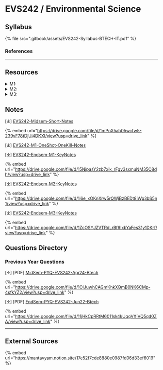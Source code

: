 # EVS242 / Environmental Science

## Syllabus

{% file src=".gitbook/assets/EVS242-Syllabus-BTECH-IT.pdf" %}

### References

***

## Resources

<details>

<summary>M1: </summary>



</details>

<details>

<summary>M2: </summary>



</details>

<details>

<summary>M3: </summary>



</details>

## Notes

\[⤓] [EVS242-Midsem-Short-Notes](https://drive.google.com/file/d/1mPnX5ah05wcfw5-239vF78tDjUi4DKXI/view?usp=drive_link)

{% embed url="https://drive.google.com/file/d/1mPnX5ah05wcfw5-239vF78tDjUi4DKXI/view?usp=drive_link" %}

\[⤓] [EVS242-M1-OneShot-OneKill-Notes](https://drive.google.com/file/d/1s2n3e9itMyaC53I2CnYVCwl8sJc-u1kZ/view?usp=drive_link)

\[⤓] [EVS242-Endsem-M1-KeyNotes](https://drive.google.com/file/d/15NipasY2zb7xik_rFgv3sxmuNM35O8dh/view?usp=drive_link)

{% embed url="https://drive.google.com/file/d/15NipasY2zb7xik_rFgv3sxmuNM35O8dh/view?usp=drive_link" %}

\[⤓] [EVS242-Endsem-M2-KeyNotes](https://drive.google.com/file/d/1i6e_xOKnXrw5rQWjBzBEDt8lWg3bS5n1/view?usp=drive_link)

{% embed url="https://drive.google.com/file/d/1i6e_xOKnXrw5rQWjBzBEDt8lWg3bS5n1/view?usp=drive_link" %}

\[⤓] [EVS242-Endsem-M3-KeyNotes](https://drive.google.com/file/d/1ZcOSYJZVTRdLrBf6IxbYaFes31y1DKrf/view?usp=drive_link)

{% embed url="https://drive.google.com/file/d/1ZcOSYJZVTRdLrBf6IxbYaFes31y1DKrf/view?usp=drive_link" %}

## Questions Directory

### Previous Year Questions

\[⤓] \[PDF] [MidSem-PYQ-EVS242-Apr24-Btech](https://drive.google.com/file/d/1OiJuwhCAGmKhkXQmB0NK6CMp-4sfkYZ2/view?usp=drive_link)

{% embed url="https://drive.google.com/file/d/1OiJuwhCAGmKhkXQmB0NK6CMp-4sfkYZ2/view?usp=drive_link" %}

\[⤓] \[PDF] [EndSem-PYQ-EVS242-Jun22-Btech](https://drive.google.com/file/d/11jHkCpRRtM6011sk4kUqqVXlVQ5qd0ZA/view?usp=drive_link)

{% embed url="https://drive.google.com/file/d/11jHkCpRRtM6011sk4kUqqVXlVQ5qd0ZA/view?usp=drive_link" %}

***

## External Sources

{% embed url="https://mantavyam.notion.site/17e52f7cde8880e0987fd06d33ef6019" %}
